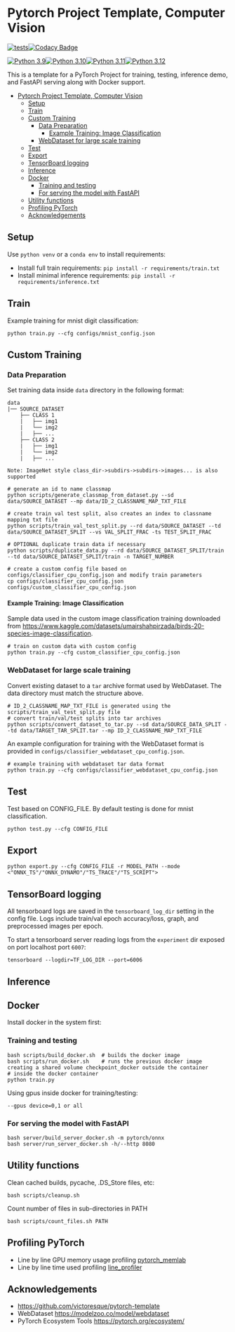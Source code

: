 # Pytorch Project Template, Computer Vision

[![tests](https://github.com/SamSamhuns/pytorch_project_template/actions/workflows/main.yml/badge.svg)](https://github.com/SamSamhuns/pytorch_project_template/actions/workflows/main.yml)[![Codacy Badge](https://app.codacy.com/project/badge/Grade/8d13d18c6af947329b09ed473231d36d)](https://www.codacy.com/gh/SamSamhuns/pytorch_project_template/dashboard?utm_source=github.com&amp;utm_medium=referral&amp;utm_content=SamSamhuns/pytorch_project_template&amp;utm_campaign=Badge_Grade)

[![Python 3.9](https://img.shields.io/badge/python-3.9-green.svg)](https://www.python.org/downloads/release/python-390/)[![Python 3.10](https://img.shields.io/badge/python-3.10-green.svg)](https://www.python.org/downloads/release/python-3100/)[![Python 3.11](https://img.shields.io/badge/python-3.11-green.svg)](https://www.python.org/downloads/release/python-3110/)[![Python 3.12](https://img.shields.io/badge/python-3.12-green.svg)](https://www.python.org/downloads/release/python-3120/)

This is a template for a PyTorch Project for training, testing, inference demo, and FastAPI serving along with Docker support.

- [Pytorch Project Template, Computer Vision](#pytorch-project-template-computer-vision)
  - [Setup](#setup)
  - [Train](#train)
  - [Custom Training](#custom-training)
    - [Data Preparation](#data-preparation)
      - [Example Training: Image Classification](#example-training-image-classification)
    - [WebDataset for large scale training](#webdataset-for-large-scale-training)
  - [Test](#test)
  - [Export](#export)
  - [TensorBoard logging](#tensorboard-logging)
  - [Inference](#inference)
  - [Docker](#docker)
    - [Training and testing](#training-and-testing)
    - [For serving the model with FastAPI](#for-serving-the-model-with-fastapi)
  - [Utility functions](#utility-functions)
  - [Profiling PyTorch](#profiling-pytorch)
  - [Acknowledgements](#acknowledgements)

## Setup

Use `python venv` or a `conda env` to install requirements:

-   Install full train requirements: `pip install -r requirements/train.txt`
-   Install minimal inference requirements: `pip install -r requirements/inference.txt`

## Train

Example training for mnist digit classification:

```shell
python train.py --cfg configs/mnist_config.json
```

## Custom Training

### Data Preparation

Set training data inside `data` directory in the following format:

    data
    |── SOURCE_DATASET
        ├── CLASS 1
        |   ├── img1
        |   └── img2
        |   ├── ...
        ├── CLASS 2
        |   ├── img1
        |   └── img2
        |   ├── ...

    Note: ImageNet style class_dir->subdirs->subdirs->images... is also supported

```shell
# generate an id to name classmap
python scripts/generate_classmap_from_dataset.py --sd data/SOURCE_DATASET --mp data/ID_2_CLASSNAME_MAP_TXT_FILE

# create train val test split, also creates an index to classname mapping txt file
python scripts/train_val_test_split.py --rd data/SOURCE_DATASET --td data/SOURCE_DATASET_SPLIT --vs VAL_SPLIT_FRAC -ts TEST_SPLIT_FRAC

# OPTIONAL duplicate train data if necessary
python scripts/duplicate_data.py --rd data/SOURCE_DATASET_SPLIT/train --td data/SOURCE_DATASET_SPLIT/train -n TARGET_NUMBER

# create a custom config file based on configs/classifier_cpu_config.json and modify train parameters
cp configs/classifier_cpu_config.json configs/custom_classifier_cpu_config.json
```

#### Example Training: Image Classification

Sample data used in the custom image classification training downloaded from <https://www.kaggle.com/datasets/umairshahpirzada/birds-20-species-image-classification>.

```shell
# train on custom data with custom config
python train.py --cfg custom_classifier_cpu_config.json
```

### WebDataset for large scale training

Convert existing dataset to a `tar` archive format used by WebDataset. The data directory must match the structure above.

```shell
# ID_2_CLASSNAME_MAP_TXT_FILE is generated using the scripts/train_val_test_split.py file
# convert train/val/test splits into tar archives
python scripts/convert_dataset_to_tar.py --sd data/SOURCE_DATA_SPLIT --td data/TARGET_TAR_SPLIT.tar --mp ID_2_CLASSNAME_MAP_TXT_FILE
```

An example configuration for training with the WebDataset format is provided in `configs/classifier_webdataset_cpu_config.json`.

```shell
# example training with webdataset tar data format
python train.py --cfg configs/classifier_webdataset_cpu_config.json
```

## Test

Test based on CONFIG_FILE. By default testing is done for mnist classification.

```shell
python test.py --cfg CONFIG_FILE
```

## Export

```shell
python export.py --cfg CONFIG_FILE -r MODEL_PATH --mode <"ONNX_TS"/"ONNX_DYNAMO"/"TS_TRACE"/"TS_SCRIPT">
```

## TensorBoard logging

All tensorboard logs are saved in the `tensorboard_log_dir` setting in the config file. Logs include train/val epoch accuracy/loss, graph, and preprocessed images per epoch.

To start a tensorboard server reading logs from the `experiment` dir exposed on port localhost port `6007`:

```shell
tensorboard --logdir=TF_LOG_DIR --port=6006
```

## Inference

## Docker

Install docker in the system first:

### Training and testing

```shell
bash scripts/build_docker.sh  # builds the docker image
bash scripts/run_docker.sh    # runs the previous docker image creating a shared volume checkpoint_docker outside the container
# inside the docker container
python train.py
```

Using gpus inside docker for training/testing:

`--gpus device=0,1 or all`

### For serving the model with FastAPI

```shell
bash server/build_server_docker.sh -m pytorch/onnx
bash server/run_server_docker.sh -h/--http 8080
```

## Utility functions

Clean cached builds, pycache, .DS_Store files, etc:

```shell
bash scripts/cleanup.sh
```

Count number of files in sub-directories in PATH

```shell
bash scripts/count_files.sh PATH
```

## Profiling PyTorch

-   Line by line GPU memory usage profiling [pytorch_memlab](https://github.com/Stonesjtu/pytorch_memlab)
-   Line by line time used profiling [line_profiler](https://github.com/pyutils/line_profiler)

## Acknowledgements

-   <https://github.com/victoresque/pytorch-template>
-   WebDataset <https://modelzoo.co/model/webdataset>
-   PyTorch Ecosystem Tools <https://pytorch.org/ecosystem/>
